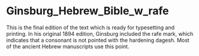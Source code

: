 # Ginsburg_Hebrew_Bible_w_rafe

This is the final edition of the text which is ready for typesetting and printing. In his original 1894 edition, Ginsburg included the rafe mark, which indicates that a consonant is not pointed with the hardening dagesh. Most of the ancient Hebrew manuscripts use this point.
